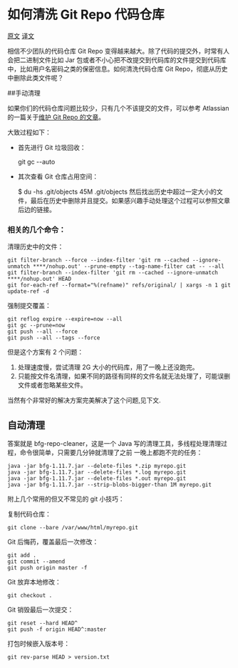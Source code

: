 # 如何清洗 Git Repo 代码仓库

[原文](http://blog.eood.cn/how-to-clean-up-git-repo)
[译文](https://linux.cn/article-5760-1.html)

相信不少团队的代码仓库 Git Repo 变得越来越大。除了代码的提交外，时常有人会把二进制文件比如 Jar 包或者不小心把不改提交到代码库的文件提交到代码库中，比如用户名密码之类的保密信息。如何清洗代码仓库 Git Repo，彻底从历史中删除此类文件呢？

##手动清理

如果你们的代码仓库问题比较少，只有几个不该提交的文件，可以参考 Atlassian 的一篇关于[维护 Git Repo 的文章](https://confluence.atlassian.com/display/BITBUCKET/Maintaining+a+Git+Repository)。

大致过程如下：

- 首先进行 Git 垃圾回收：

    git gc --auto
- 其次查看 Git 仓库占用空间：

    $ du -hs .git/objects
    45M .git/objects
然后找出历史中超过一定大小的文件，最后在历史中删除并且提交。如果感兴趣手动处理这个过程可以参照文章后边的链接。

### 相关的几个命令：

清理历史中的文件：

    git filter-branch --force --index-filter 'git rm --cached --ignore-unmatch ****/nohup.out' --prune-empty --tag-name-filter cat -- --all
    git filter-branch --index-filter 'git rm --cached --ignore-unmatch ****/nohup.out' HEAD
    git for-each-ref --format="%(refname)" refs/original/ | xargs -n 1 git update-ref -d

强制提交覆盖：

    git reflog expire --expire=now --all
    git gc --prune=now
    git push --all --force
    git push --all --tags --force

但是这个方案有 2 个问题：

1. 处理速度慢，尝试清理 2G 大小的代码库，用了一晚上还没跑完。
2. 只能按文件名清理，如果不同的路径有同样的文件名就无法处理了，可能误删文件或者忽略某些文件。

当然有个非常好的解决方案完美解决了这个问题,见下文.

## 自动清理

答案就是 bfg-repo-cleaner，这是一个 Java 写的清理工具，多线程处理清理过程，命令很简单，只需要几分钟就清理了之前 一晚上都跑不完的任务：

    java -jar bfg-1.11.7.jar --delete-files *.zip myrepo.git
    java -jar bfg-1.11.7.jar --delete-files *.log myrepo.git
    java -jar bfg-1.11.7.jar --delete-files *.out myrepo.git
    java -jar bfg-1.11.7.jar --strip-blobs-bigger-than 1M myrepo.git

附上几个常用的但又不常见的 git 小技巧：

复制代码仓库：

    git clone --bare /var/www/html/myrepo.git

Git 后悔药，覆盖最后一次修改：

    git add .
    git commit --amend
    git push origin master -f

Git 放弃本地修改：

    git checkout .

Git 销毁最后一次提交：

    git reset --hard HEAD^
    git push -f origin HEAD^:master

打包时候嵌入版本号：

    git rev-parse HEAD > version.txt